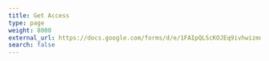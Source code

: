 ```yaml
---
title: Get Access
type: page
weight: 8000
external_url: https://docs.google.com/forms/d/e/1FAIpQLScKOJEq9ivhwizmdazjuhxBII-s-5SUsnerWmyF8VteeeRBhA/viewform
search: false
---
```

